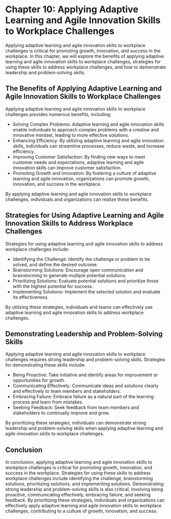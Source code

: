 Chapter 10: Applying Adaptive Learning and Agile Innovation Skills to Workplace Challenges
==========================================================================================

Applying adaptive learning and agile innovation skills to workplace challenges is critical for promoting growth, innovation, and success in the workplace. In this chapter, we will explore the benefits of applying adaptive learning and agile innovation skills to workplace challenges, strategies for using these skills to address workplace challenges, and how to demonstrate leadership and problem-solving skills.

The Benefits of Applying Adaptive Learning and Agile Innovation Skills to Workplace Challenges
----------------------------------------------------------------------------------------------

Applying adaptive learning and agile innovation skills to workplace challenges provides numerous benefits, including:

* Solving Complex Problems: Adaptive learning and agile innovation skills enable individuals to approach complex problems with a creative and innovative mindset, leading to more effective solutions.
* Enhancing Efficiency: By utilizing adaptive learning and agile innovation skills, individuals can streamline processes, reduce waste, and increase efficiency.
* Improving Customer Satisfaction: By finding new ways to meet customer needs and expectations, adaptive learning and agile innovation skills can improve customer satisfaction.
* Promoting Growth and Innovation: By fostering a culture of adaptive learning and agile innovation, organizations can promote growth, innovation, and success in the workplace.

By applying adaptive learning and agile innovation skills to workplace challenges, individuals and organizations can realize these benefits.

Strategies for Using Adaptive Learning and Agile Innovation Skills to Address Workplace Challenges
--------------------------------------------------------------------------------------------------

Strategies for using adaptive learning and agile innovation skills to address workplace challenges include:

* Identifying the Challenge: Identify the challenge or problem to be solved, and define the desired outcome.
* Brainstorming Solutions: Encourage open communication and brainstorming to generate multiple potential solutions.
* Prioritizing Solutions: Evaluate potential solutions and prioritize those with the highest potential for success.
* Implementing Solutions: Implement the selected solution and evaluate its effectiveness.

By utilizing these strategies, individuals and teams can effectively use adaptive learning and agile innovation skills to address workplace challenges.

Demonstrating Leadership and Problem-Solving Skills
---------------------------------------------------

Applying adaptive learning and agile innovation skills to workplace challenges requires strong leadership and problem-solving skills. Strategies for demonstrating these skills include:

* Being Proactive: Take initiative and identify areas for improvement or opportunities for growth.
* Communicating Effectively: Communicate ideas and solutions clearly and effectively to team members and stakeholders.
* Embracing Failure: Embrace failure as a natural part of the learning process and learn from mistakes.
* Seeking Feedback: Seek feedback from team members and stakeholders to continually improve and grow.

By prioritizing these strategies, individuals can demonstrate strong leadership and problem-solving skills when applying adaptive learning and agile innovation skills to workplace challenges.

Conclusion
----------

In conclusion, applying adaptive learning and agile innovation skills to workplace challenges is critical for promoting growth, innovation, and success in the workplace. Strategies for using these skills to address workplace challenges include identifying the challenge, brainstorming solutions, prioritizing solutions, and implementing solutions. Demonstrating strong leadership and problem-solving skills is also critical, involving being proactive, communicating effectively, embracing failure, and seeking feedback. By prioritizing these strategies, individuals and organizations can effectively apply adaptive learning and agile innovation skills to workplace challenges, contributing to a culture of growth, innovation, and success.
